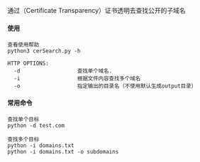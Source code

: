 通过（Certificate Transparency）证书透明去查找公开的子域名

#### 使用
```
查看使用帮助
python3 cerSearch.py -h

HTTP OPTIONS:
  -d                  查找单个域名.
  -i                  根据文件内容查找多个域名
  -o                  指定输出的目录名（不使用默认生成output目录）

```
#### 常用命令
```
查找单个目标
python -d test.com

查找多个目标
python -i domains.txt
python -i domains.txt -o subdomains
```
